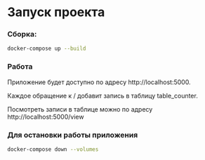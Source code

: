 # Запуск проекта
### Сборка:
```bash
docker-compose up --build
```
### Работа
Приложение будет доступно по адресу http://localhost:5000.

Каждое обращение к / добавит запись в таблицу table_counter.

Посмотреть записи в таблице можно по адресу http://localhost:5000/view

### Для остановки работы приложения
```bash
docker-compose down --volumes
```